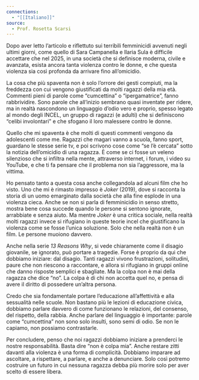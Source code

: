 ```yaml
---
connections:
  - "[[Italiano]]"
source:
  - Prof. Rosetta Scarsi
---
```

Dopo aver letto l’articolo e riflettuto sui terribili femminicidi avvenuti negli ultimi giorni, come quello di Sara Campanella e Ilaria Sula è difficile accettare che nel 2025, in una società che si definisce moderna, civile e avanzata, esista ancora tanta violenza contro le donne, e che questa violenza sia così profonda da arrivare fino all’omicidio.

La cosa che più spaventa non è solo l’orrore dei gesti compiuti, ma la freddezza con cui vengono giustificati da molti ragazzi della mia età. Commenti pieni di parole come “cumcettina” o “ipergamatrice”, fanno rabbrividire. Sono parole che all’inizio sembrano quasi inventate per ridere, ma in realtà nascondono un linguaggio d’odio vero e proprio, spesso legato al mondo degli INCEL, un gruppo di ragazzi (e adulti) che si definiscono “celibi involontari” e che sfogano il loro malessere contro le donne.

Quello che mi spaventa è che molti di questi commenti vengono da adolescenti come me. Ragazzi che magari vanno a scuola, fanno sport, guardano le stesse serie tv, e poi scrivono cose come “se l’è cercata” sotto la notizia dell’omicidio di una ragazza. È come se ci fosse un veleno silenzioso che si infiltra nella mente, attraverso internet, i forum, i video su YouTube, e che ti fa pensare che il problema non sia l’aggressore, ma la vittima.

Ho pensato tanto a questa cosa anche collegandola ad alcuni film che ho visto. Uno che mi è rimasto impresso è _Joker_ (2019), dove si racconta la storia di un uomo emarginato dalla società che alla fine esplode in una violenza cieca. Anche se non si parla di femminicidio in senso stretto, mostra bene cosa succede quando le persone si sentono ignorate, arrabbiate e senza aiuto. Ma mentre _Joker_ è una critica sociale, nella realtà molti ragazzi invece si rifugiano in queste teorie incel che giustificano la violenza come se fosse l’unica soluzione. Solo che nella realtà non è un film. Le persone muoiono davvero.

Anche nella serie _13 Reasons Why_, si vede chiaramente come il disagio giovanile, se ignorato, può portare a tragedie. Forse è proprio da qui che dobbiamo iniziare: dal disagio. Tanti ragazzi vivono frustrazioni, solitudini, paure che non riescono a raccontare, e allora si rifugiano in gruppi online che danno risposte semplici e sbagliate. Ma la colpa non è mai della ragazza che dice “no”. La colpa è di chi non accetta quel no, e pensa di avere il diritto di possedere un’altra persona.

Credo che sia fondamentale portare l’educazione all’affettività e alla sessualità nelle scuole. Non bastano più le lezioni di educazione civica, dobbiamo parlare davvero di come funzionano le relazioni, del consenso, del rispetto, della rabbia. Anche parlare del linguaggio è importante: parole come “cumcettina” non sono solo insulti, sono semi di odio. Se non le capiamo, non possiamo contrastarle.

Per concludere, penso che noi ragazzi dobbiamo iniziare a prenderci le nostre responsabilità. Basta dire “non è colpa mia”. Anche restare zitti davanti alla violenza è una forma di complicità. Dobbiamo imparare ad ascoltare, a rispettare, a parlare, e anche a denunciare. Solo così potremo costruire un futuro in cui nessuna ragazza debba più morire solo per aver scelto di essere libera.